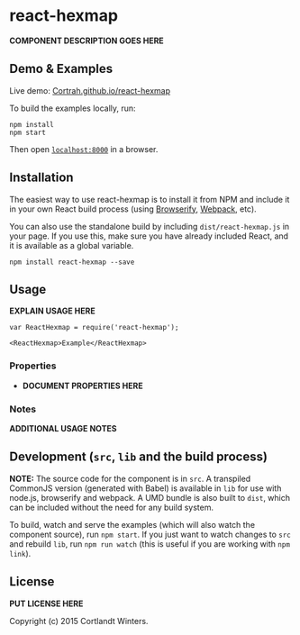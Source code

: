 # react-hexmap

__COMPONENT DESCRIPTION GOES HERE__


## Demo & Examples

Live demo: [Cortrah.github.io/react-hexmap](http://Cortrah.github.io/react-hexmap/)

To build the examples locally, run:

```
npm install
npm start
```

Then open [`localhost:8000`](http://localhost:8000) in a browser.


## Installation

The easiest way to use react-hexmap is to install it from NPM and include it in your own React build process (using [Browserify](http://browserify.org), [Webpack](http://webpack.github.io/), etc).

You can also use the standalone build by including `dist/react-hexmap.js` in your page. If you use this, make sure you have already included React, and it is available as a global variable.

```
npm install react-hexmap --save
```


## Usage

__EXPLAIN USAGE HERE__

```
var ReactHexmap = require('react-hexmap');

<ReactHexmap>Example</ReactHexmap>
```

### Properties

* __DOCUMENT PROPERTIES HERE__

### Notes

__ADDITIONAL USAGE NOTES__


## Development (`src`, `lib` and the build process)

**NOTE:** The source code for the component is in `src`. A transpiled CommonJS version (generated with Babel) is available in `lib` for use with node.js, browserify and webpack. A UMD bundle is also built to `dist`, which can be included without the need for any build system.

To build, watch and serve the examples (which will also watch the component source), run `npm start`. If you just want to watch changes to `src` and rebuild `lib`, run `npm run watch` (this is useful if you are working with `npm link`).

## License

__PUT LICENSE HERE__

Copyright (c) 2015 Cortlandt Winters.

